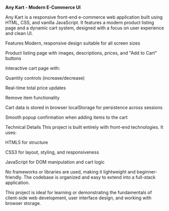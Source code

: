 
**Any Kart - Modern E-Commerce UI**

Any Kart is a responsive front-end e-commerce web application built using HTML, CSS, and vanilla JavaScript. It features a modern product listing page and a dynamic cart system, designed with a focus on user experience and clean UI.

Features
Modern, responsive design suitable for all screen sizes

Product listing page with images, descriptions, prices, and "Add to Cart" buttons

Interactive cart page with:

Quantity controls (increase/decrease)

Real-time total price updates

Remove item functionality

Cart data is stored in browser localStorage for persistence across sessions

Smooth popup confirmation when adding items to the cart

Technical Details
This project is built entirely with front-end technologies. It uses:

HTML5 for structure

CSS3 for layout, styling, and responsiveness

JavaScript for DOM manipulation and cart logic

No frameworks or libraries are used, making it lightweight and beginner-friendly. The codebase is organized and easy to extend into a full-stack application.

This project is ideal for learning or demonstrating the fundamentals of client-side web development, user interface design, and working with browser storage.
